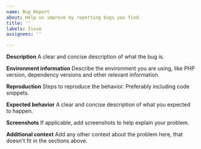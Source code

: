 ```yaml
---
name: Bug Report
about: Help us improve by reporting bugs you find.
title: ''
labels: Issue
assignees: ''

---
```


**Description**
A clear and concise description of what the bug is. 

**Environment information**
Describe the environment you are using, like PHP version, dependency versions and other relevant information.

**Reproduction**
Steps to reproduce the behavior. Preferably including code snippets.

**Expected behavior**
A clear and concise description of what you expected to happen.

**Screenshots**
If applicable, add screenshots to help explain your problem.

**Additional context**
Add any other context about the problem here, that doesn't fit in the sections above.
